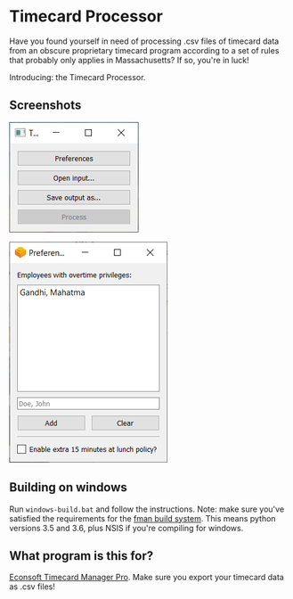 # Timecard Processor

Have you found yourself in need of processing .csv files of timecard data from an obscure proprietary timecard program according to a set of rules that probably only applies in Massachusetts? If so, you're in luck! 

Introducing: the Timecard Processor. 

## Screenshots

![main window](https://raw.githubusercontent.com/zazant/timecard-processor/master/screenshots/main-window.PNG)

![preferences window](https://raw.githubusercontent.com/zazant/timecard-processor/master/screenshots/preferences-window.PNG)

## Building on windows

Run `windows-build.bat` and follow the instructions. Note: make sure you've satisfied the requirements for the [fman build system](https://github.com/mherrmann/fbs-tutorial). This means python versions 3.5 and 3.6, plus NSIS if you're compiling for windows.

## What program is this for?

[Econsoft Timecard Manager Pro](http://www.econsoft.com/). Make sure you export your timecard data as .csv files!
